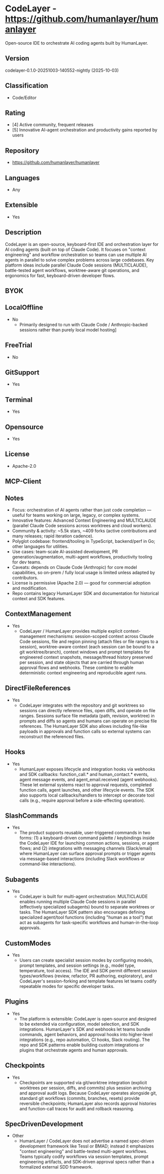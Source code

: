 # CodeLayer - https://github.com/humanlayer/humanlayer

Open-source IDE to orchestrate AI coding agents built by HumanLayer.

## Version
codelayer-0.1.0-20251003-140552-nightly (2025-10-03)

## Classification 
- Code/Editor

## Rating
- [4] Active community, frequent releases
- [5] Innovative AI-agent orchestration and productivity gains reported by users
  
## Repository
- https://github.com/humanlayer/humanlayer
  
## Languages
- Any

## Extensible
- Yes

## Description
CodeLayer is an open-source, keyboard-first IDE and orchestration layer for AI coding agents (built on top of Claude Code). It focuses on "context engineering" and workflow orchestration so teams can use multiple AI agents in parallel to solve complex problems across large codebases. Key platform ideas include parallel Claude Code sessions (MULTICLAUDE), battle-tested agent workflows, worktree-aware git operations, and ergonomics for fast, keyboard-driven developer flows.

## BYOK


## LocalOffline
- No
  - Primarily designed to run with Claude Code / Anthropic-backed sessions rather than purely local model hosting]

## FreeTrial
- No

## GitSupport
- Yes

## Terminal
- Yes

## Opensource
- Yes

## License
- Apache-2.0

## MCP-Client

## Notes
- Focus: orchestration of AI agents rather than just code completion — useful for teams working on large, legacy, or complex systems.
- Innovative features: Advanced Context Engineering and MULTICLAUDE (parallel Claude Code sessions across worktrees and cloud workers).
- Community & activity: ~5.5k stars, ~409 forks (active contributions and many releases; rapid iteration cadence).
- Polyglot codebase: frontend/tooling in TypeScript, backend/perf in Go; other languages for utilities.
- Use cases: team-scale AI-assisted development, PR generation/augmentation, multi-agent workflows, productivity tooling for dev teams.
- Caveats: depends on Claude Code (Anthropic) for core model capabilities, so on-prem / fully local usage is limited unless adapted by contributors.
- License is permissive (Apache 2.0) — good for commercial adoption and modification.
- Repo contains legacy HumanLayer SDK and documentation for historical context and SDK features.

## ContextManagement
- Yes
  - CodeLayer / HumanLayer provides multiple explicit context-management mechanisms: session-scoped context across Claude Code sessions, file and region pinning (attach files or file ranges to a session), worktree-aware context (each session can be bound to a git worktree/branch), context windows and prompt templates for engineered context snapshots, message/thread history preserved per session, and state objects that are carried through human approval flows and webhooks. These combine to enable deterministic context engineering and reproducible agent runs.

## DirectFileReferences
- Yes
  - CodeLayer integrates with the repository and git worktrees so sessions can directly reference files, open diffs, and operate on file ranges. Sessions surface file metadata (path, revision, worktree) in prompts and diffs so agents and humans can operate on precise file references. The HumanLayer SDK also allows including file-like payloads in approvals and function calls so external systems can reconstruct the referenced files.

## Hooks
- Yes
  - HumanLayer exposes lifecycle and integration hooks via webhooks and SDK callbacks: function_call.* and human_contact.* events, agent message events, and agent_email.received (agent webhooks). These let external systems react to approval requests, completed function calls, agent launches, and other lifecycle events. The SDK also supports local callbacks/handlers to intercept or decorate tool calls (e.g., require approval before a side-effecting operation).

## SlashCommands
- Yes
  - The product supports reusable, user-triggered commands in two forms: (1) a keyboard-driven command palette / keybindings inside the CodeLayer IDE for launching common actions, sessions, or agent flows; and (2) integrations with messaging channels (Slack/email) where HumanLayer can surface approval prompts or trigger agents via message-based interactions (including Slack workflows or command-like interactions).

## Subagents
- Yes
  - CodeLayer is built for multi-agent orchestration: MULTICLAUDE enables running multiple Claude Code sessions in parallel (effectively specialized subagents) bound to separate worktrees or tasks. The HumanLayer SDK pattern also encourages defining specialized agent/tool functions (including "human as a tool") that act as subagents for task-specific workflows and human-in-the-loop approvals.

## CustomModes
- Yes
  - Users can create specialist session modes by configuring models, prompt templates, and session settings (e.g., model type, temperature, tool access). The IDE and SDK permit different session types/workflows (review, refactor, PR authoring, exploratory), and CodeLayer's session-forking and template features let teams codify repeatable modes for specific developer tasks.

## Plugins
- Yes
  - The platform is extensible: CodeLayer is open-source and designed to be extended via configuration, model selection, and SDK integrations. HumanLayer's SDK and webhooks let teams bundle commands, agent behaviors, and approval hooks into higher-level integrations (e.g., repo automation, CI hooks, Slack routing). The repo and SDK patterns enable building custom integrations or plugins that orchestrate agents and human approvals.

## Checkpoints
- Yes
  - Checkpoints are supported via git/worktree integration (explicit worktrees per session, diffs, and commits) plus session archiving and approval audit logs. Because CodeLayer operates alongside git, standard git workflows (commits, branches, resets) provide reversible checkpoints; HumanLayer also records approval histories and function-call traces for audit and rollback reasoning.

## SpecDrivenDevelopment
- Other
  - HumanLayer / CodeLayer does not advertise a named spec-driven development framework like Tessl or BMAD; instead it emphasizes "context engineering" and battle-tested multi-agent workflows. Teams typically codify workflows via session templates, prompt engineering artifacts, and SDK-driven approval specs rather than a formalized external SDD framework.
